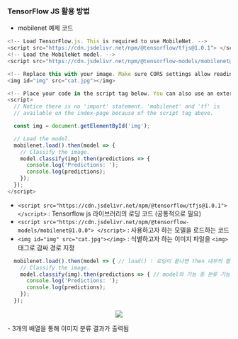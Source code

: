 ### TensorFlow JS 활용 방법
- mobilenet 예제 코드
```js
<!-- Load TensorFlow.js. This is required to use MobileNet. -->
<script src="https://cdn.jsdelivr.net/npm/@tensorflow/tfjs@1.0.1"> </script>
<!-- Load the MobileNet model. -->
<script src="https://cdn.jsdelivr.net/npm/@tensorflow-models/mobilenet@1.0.0"> </script>

<!-- Replace this with your image. Make sure CORS settings allow reading the image! -->
<img id="img" src="cat.jpg"></img>

<!-- Place your code in the script tag below. You can also use an external .js file -->
<script>
  // Notice there is no 'import' statement. 'mobilenet' and 'tf' is
  // available on the index-page because of the script tag above.

  const img = document.getElementById('img');

  // Load the model.
  mobilenet.load().then(model => {
    // Classify the image.
    model.classify(img).then(predictions => {
      console.log('Predictions: ');
      console.log(predictions);
    });
  });
</script>
```
- `<script src="https://cdn.jsdelivr.net/npm/@tensorflow/tfjs@1.0.1"> </script>` : Tensorflow js 라이브러리의 로딩 코드 (공통적으로 필요)
- `<script src="https://cdn.jsdelivr.net/npm/@tensorflow-models/mobilenet@1.0.0"> </script>` : 사용하고자 하는 모델을 로드하는 코드
- `<img id="img" src="cat.jpg"></img>` : 식별하고자 하는 이미지 파일을 `<img>` 태그로 감싸 경로 지정  
```js
  mobilenet.load().then(model => { // load() : 로딩이 끝나면 then 내부의 함수를 호출하도록 약속된 함수
    // Classify the image.
    model.classify(img).then(predictions => { // model의 기능 중 분류 기능인 classify 함수를 넣어 이미지를 분류
      console.log('Predictions: ');
      console.log(predictions);
    });
  });
```
<p align="center"><img src="https://user-images.githubusercontent.com/66112716/176116638-8701d497-f22c-4436-a252-b99df15c5ba1.png"></p>
- 3개의 배열을 통해 이미지 분류 결과가 출력됨